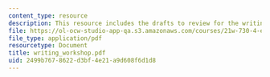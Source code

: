 ```yaml
---
content_type: resource
description: This resource includes the drafts to review for the writing workshop.
file: https://ol-ocw-studio-app-qa.s3.amazonaws.com/courses/21w-730-4-expository-writing-analyzing-mass-media-spring-2001/2499b7678622d3bf4e21a9d608f6d1d8_writing_workshop.pdf
file_type: application/pdf
resourcetype: Document
title: writing_workshop.pdf
uid: 2499b767-8622-d3bf-4e21-a9d608f6d1d8
---
```

